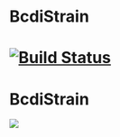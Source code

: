 # BcdiStrain

[![Build Status](https://github.com/jmeziere/BcdiStrain.jl/actions/workflows/CI.yml/badge.svg?branch=main)](https://github.com/jmeziere/BcdiStrain.jl/actions/workflows/CI.yml?query=branch%3Amain)
=======
# BcdiStrain

[![](https://img.shields.io/badge/docs-dev-blue.svg)](https://byu-cig.github.io/BcdiStrain.jl/dev)

